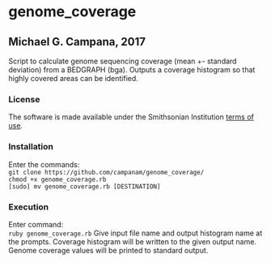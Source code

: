 # genome_coverage
## Michael G. Campana, 2017  

Script to calculate genome sequencing coverage (mean +- standard deviation) from a BEDGRAPH (bga). Outputs a coverage histogram so that highly covered areas can be identified.  

### License  
The software is made available under the Smithsonian Institution [terms of use](https://wwww.si.edu/termsofuse).  

### Installation  
Enter the commands:  
`git clone https://github.com/campanam/genome_coverage/`  
`chmod +x genome_coverage.rb`  
`[sudo] mv genome_coverage.rb [DESTINATION]`  

### Execution  
Enter command:  
`ruby genome_coverage.rb`
Give input file name and output histogram name at the prompts. Coverage histogram will be written to the given output name. Genome coverage values will be printed to standard output.  
